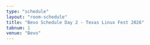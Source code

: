 ```yaml
---
type: "schedule"
layout: "room-schedule"
title: "Bevo Schedule Day 2 - Texas Linux Fest 2026"
tabnum: 1
venue: "Bevo"
---
```

